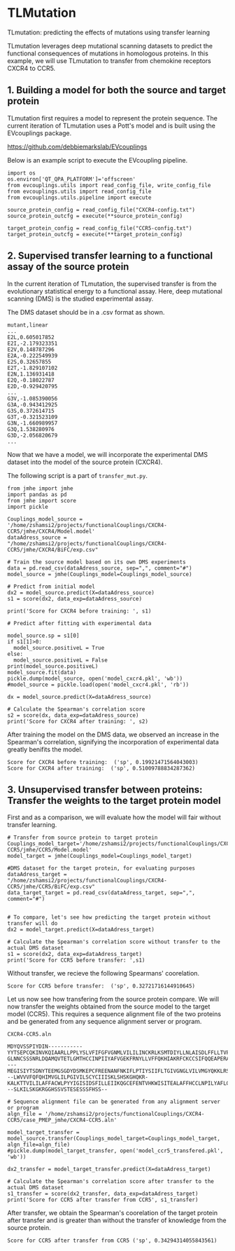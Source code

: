 # TLMutation

TLmutation: predicting the effects of mutations using transfer learning

TLmutation leverages deep mutational scanning datasets to predict the functional consequences of mutations in homologous proteins. In this example, we will use TLmutation to transfer from chemokine receptors CXCR4 to CCR5.

## 1. Building a model for both the source and target protein
TLmutation first requires a model to represent the protein sequence. The current iteration of TLmutation uses a Pott's model and is built using the EVcouplings package.

https://github.com/debbiemarkslab/EVcouplings

Below is an example script to execute the EVcoupling pipeline.
```
import os
os.environ['QT_QPA_PLATFORM']='offscreen' 
from evcouplings.utils import read_config_file, write_config_file
from evcouplings.utils import read_config_file
from evcouplings.utils.pipeline import execute

source_protein_config = read_config_file("CXCR4-config.txt")
source_protein_outcfg = execute(**source_protein_config)

target_protein_config = read_config_file("CCR5-config.txt")
target_protein_outcfg = execute(**target_protein_config)
```


## 2. Supervised transfer learning to a functional assay of the source protein
In the current iteration of TLmutation, the supervised transfer is from the evolutionary statistical energy to a functional assay. Here, deep mutational scanning (DMS) is the studied experimental assay.

The DMS dataset should be in a .csv format as shown.

```
mutant,linear
...
E2L,0.605017852
E2I,-2.179323351
E2V,0.148787296
E2A,-0.222549939
E2S,0.32657855
E2T,-1.829107102
E2N,1.136931418
E2Q,-0.18022787
E2D,-0.929420795
...
G3V,-1.085390056
G3A,-0.943412925
G3S,0.372614715
G3T,-0.321523109
G3N,-1.660989957
G3Q,1.538280976
G3D,-2.056820679
...

```

Now that we have a model, we will incorporate the experimental DMS dataset into the model of the source protein (CXCR4).

The following script is a part of ``transfer_mut.py``. 
```
from jmhe import jmhe 
import pandas as pd
from jmhe import score
import pickle

Couplings_model_source = '/home/zshamsi2/projects/functionalCouplings/CXCR4-CCR5/jmhe/CXCR4/Model.model'
dataAdress_source = "/home/zshamsi2/projects/functionalCouplings/CXCR4-CCR5/jmhe/CXCR4/BiFC/exp.csv"

# Train the source model based on its own DMS experiments
data = pd.read_csv(dataAdress_source, sep=",", comment="#")
model_source = jmhe(Couplings_model=Couplings_model_source)

# Predict from initial model
dx2 = model_source.predict(X=dataAdress_source)
s1 = score(dx2, data_exp=dataAdress_source)

print('Score for CXCR4 before training: ', s1)

# Predict after fitting with experimental data

model_source.sp = s1[0]
if s1[1]>0:
  model_source.positiveL = True
else:
  model_source.positiveL = False
print(model_source.positiveL)
model_source.fit(data)
pickle.dump(model_source, open('model_cxcr4.pkl', 'wb'))
#model_source = pickle.load(open('model_cxcr4.pkl', 'rb'))

dx = model_source.predict(X=dataAdress_source)

# Calculate the Spearman's correlation score
s2 = score(dx, data_exp=dataAdress_source)
print('Score for CXCR4 after training: ', s2)
```

After training the model on the DMS data, we observed an increase in the Spearman's correlation, signifying the incorporation of experimental data greatly benifits the model.

```
Score for CXCR4 before training:  ('sp', 0.19921471564043003)
Score for CXCR4 after training:  ('sp', 0.51009788834287362)
```


## 3. Unsupervised transfer between proteins: Transfer the weights to the target protein model

First and as a comparison, we will evaluate how the model will fair without transfer learning.

```
# Transfer from source protein to target protein 
Couplings_model_target='/home/zshamsi2/projects/functionalCouplings/CXCR4-CCR5/jmhe/CCR5/Model.model'
model_target = jmhe(Couplings_model=Couplings_model_target)

#DMS dataset for the target protein, for evaluating purposes
dataAdress_target = "/home/zshamsi2/projects/functionalCouplings/CXCR4-CCR5/jmhe/CCR5/BiFC/exp.csv"
data_target_target = pd.read_csv(dataAdress_target, sep=",", comment="#")


# To compare, let's see how predicting the target protein without transfer will do
dx2 = model_target.predict(X=dataAdress_target)

# Calculate the Spearman's correlation score without transfer to the actual DMS dataset
s1 = score(dx2, data_exp=dataAdress_target)
print('Score for CCR5 before transfer: ',s1)
```

Without transfer, we recieve the following Spearmans' coorelation.
```
Score for CCR5 before transfer:  ('sp', 0.32721716144910645)
```


Let us now see how transfering from the source protein compare. We will now transfer the weights obtained from the source model to the target model (CCR5). This requires a sequence alignment file of the two proteins and be generated from any sequence alignment server or program.

``CXCR4-CCR5.aln``
```
MDYQVSSPIYDIN-----------YYTSEPCQKINVKQIAARLLPPLYSLVFIFGFVGNMLVILILINCKRLKSMTDIYLLNLAISDLFFLLTVPFWAHYAAAQWDFGNTMCQLLTGLYFIGFFSGIFFIILLTIDRYLAVVHAVFALKARTVTFGVVTSVITWVVAVFASLPGIIFTRSQKEGLHYTCSSHFPYSQYQFWKNFQTLKIVILGLVLPLLVMVICYSGILKTLLRCRNEKKRHRAVRLIFTIMIVYFLFWAPYNIVLLLNTFQEFF-GLNNCSSSNRLDQAMQVTETLGMTHCCINPIIYAFVGEKFRNYLLVFFQKHIAKRFCKCCSIFQQEAPERASSVYTRSTGEQEISVGL
---MEGISIYTSDNYTEEMGSGDYDSMKEPCFREENANFNKIFLPTIYSIIFLTGIVGNGLVILVMGYQKKLRSMTDKYRLHLSVADLLFVITLPFWAVDAVANWYFGNFLCKAVHVIYTVNLYSSVLILAFISLDRYLAIVHATNSQRPRKLLAEKVVYVGVWIPALLLTIPDFIFANVSEADDRYICDRFYPND---LWVVVFQFQHIMVGLILPGIVILSCYCIIISKLSHSKGHQKR-KALKTTVILILAFFACWLPYYIGISIDSFILLEIIKQGCEFENTVHKWISITEALAFFHCCLNPILYAFLGAKFKTSAQHALTSVSRGS---SLKILSKGKRGGHSSVSTESESSSFHSS--
``` 


```
# Sequence alignment file can be generated from any alignment server or program 
algn_file = '/home/zshamsi2/projects/functionalCouplings/CXCR4-CCR5/case_PMEP_jmhe/CXCR4-CCR5.aln'

model_target_transfer = model_source.transfer(Couplings_model_target=Couplings_model_target, algn_file=algn_file)
#pickle.dump(model_target_transfer, open('model_ccr5_transfered.pkl', 'wb'))

dx2_transfer = model_target_transfer.predict(X=dataAdress_target)

# Calculate the Spearman's correlation score after transfer to the actual DMS dataset
s1_transfer = score(dx2_transfer, data_exp=dataAdress_target)
print('Score for CCR5 after transfer from CCR5', s1_transfer)
```

After transfer, we obtain the Spearman's coorelation of the target protein after transfer and is greater than without the transfer of knowledge from the source protein.

```
Score for CCR5 after transfer from CCR5 ('sp', 0.34294314055843561)
```


